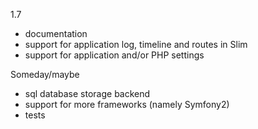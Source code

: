 1.7
- documentation
- support for application log, timeline and routes in Slim
- support for application and/or PHP settings

Someday/maybe
- sql database storage backend
- support for more frameworks (namely Symfony2)
- tests
